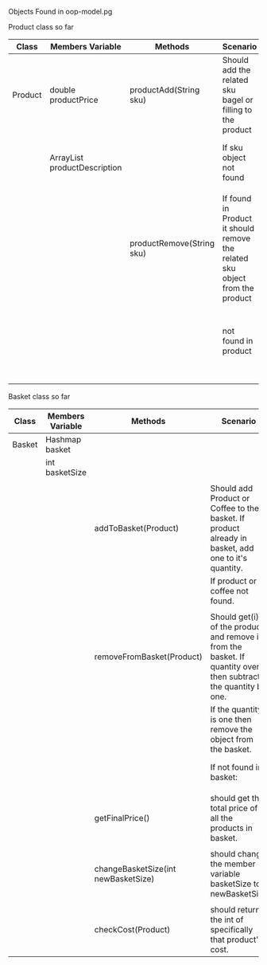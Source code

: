 Objects
Found in oop-model.pg

Product class so far

| Class   | Members Variable                     | Methods                   | Scenario                                                                     | output                                                       |   |
|---------|--------------------------------------|---------------------------|------------------------------------------------------------------------------|--------------------------------------------------------------|---|
| Product | double productPrice                  | productAdd(String sku)    | Should add the related sku bagel or filling to the product                   | "Added to product"                                           |   |
|         | ArrayList<String> productDescription |                           | If sku object not found                                                      | "Failed to add product, sku not found"                       |   |
|         |                                      |                           |                                                                              |                                                              |   |
|         |                                      | productRemove(String sku) | If found in Product it should remove the related sku object from the product | "Removed from product"                                       |   |
|         |                                      |                           | not found in product                                                         | "Failed to remove product, not in product or sku not found." |   |
|         |                                      |                           |                                                                              |                                                              |   |
|         |                                      |                           |                                                                              |                                                              |   |

Basket class so far

| Class  | Members Variable        | Methods                             | Scenario                                                                                                          | Output                  |
|--------|-------------------------|-------------------------------------|-------------------------------------------------------------------------------------------------------------------|-------------------------|
| Basket | Hashmap<Product> basket |                                     |                                                                                                                   |                         |
|        | int basketSize          |                                     |                                                                                                                   |                         |
|        |                         |                                     |                                                                                                                   |                         |
|        |                         | addToBasket(Product)                | Should add Product or Coffee to the basket. If product already in basket, add one to it's quantity.               | "Added"                 |
|        |                         |                                     | If product or coffee not found.                                                                                   | "Failed to add order"   |
|        |                         |                                     |                                                                                                                   |                         |
|        |                         | removeFromBasket(Product)           | Should get(i) of the product and remove it from the basket. If quantity over 1 then subtract the quantity by one. | "Product removed"       |
|        |                         |                                     | If the quantity is one then remove the object from the basket.                                                    |                         |
|        |                         |                                     | If not found in basket:                                                                                           | "Product not in basket" |
|        |                         |                                     |                                                                                                                   |                         |
|        |                         | getFinalPrice()                     | should get the total price of all the products in basket.                                                         | int finalPrice          |
|        |                         |                                     |                                                                                                                   |                         |
|        |                         | changeBasketSize(int newBasketSize) | should change the member variable basketSize to newBasketSize                                                     | "Size changed"          |
|        |                         |                                     |                                                                                                                   |                         |
|        |                         | checkCost(Product)                  | should return the int of specifically that product's cost.                                                        | int productCost         |



